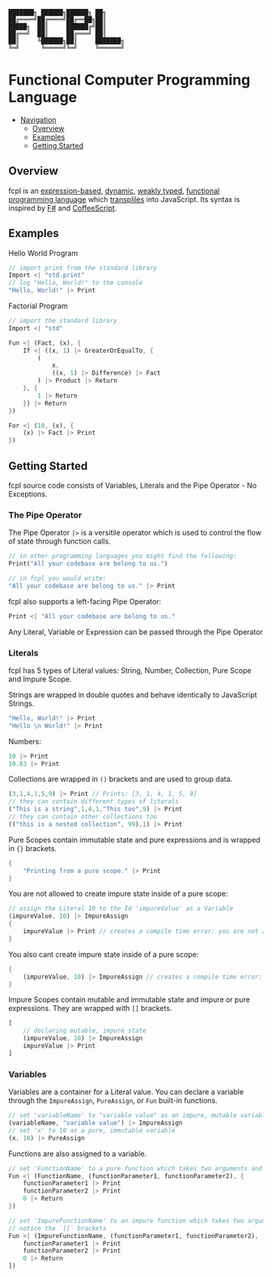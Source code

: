     ███████╗ ██████╗██████╗ ██╗     
    ██╔════╝██╔════╝██╔══██╗██║     
    █████╗  ██║     ██████╔╝██║     
    ██╔══╝  ██║     ██╔═══╝ ██║     
    ██║     ╚██████╗██║     ███████╗
    ╚═╝      ╚═════╝╚═╝     ╚══════╝
                                    
# Functional Computer Programming Language

- [Navigation](#functional-computer-programming-language)
    - [Overview](#overview)
    - [Examples](#examples)
    - [Getting Started](#getting-started)
## Overview
fcpl is an [expression-based](https://en.wikipedia.org/wiki/Expression-oriented_programming_language), [dynamic](https://en.wikipedia.org/wiki/Dynamic_programming_language), [weakly typed](https://en.wikipedia.org/wiki/Strong_and_weak_typing), [functional programming language](https://en.wikipedia.org/wiki/Functional_programming) which [transpliles](https://en.wikipedia.org/wiki/Source-to-source_compiler) into JavaScript. Its syntax is inspired by [F#](https://en.wikipedia.org/wiki/F_Sharp_(programming_language)) and [CoffeeScript](https://en.wikipedia.org/wiki/CoffeeScript).

## Examples
Hello World Program
```dart
// import print from the standard library
Import <| "std.print"
// log "Hello, World!" to the console
"Hello, World!" |> Print
```
Factorial Program
```dart
// import the standard library
Import <| "std"

Fun <| (Fact, (x), {
    If <| ((x, 1) |> GreaterOrEqualTo, {
        (
            x, 
            ((x, 1) |> Difference) |> Fact
        ) |> Product |> Return
    }, {
        1 |> Return
    }) |> Return
})

For <| (10, (x), {
    (x) |> Fact |> Print
})
```

## Getting Started
fcpl source code consists of Variables, Literals and the Pipe Operator - No Exceptions.

### The Pipe Operator
The Pipe Operator `|>` is a versitile operator which is used to control the flow of state through function calls.
```Dart
// in other programming languages you might find the following:
Print("All your codebase are belong to us.")

// in fcpl you would write:
"All your codebase are belong to us." |> Print
```

fcpl also supports a left-facing Pipe Operator:
```Dart
Print <| "All your codebase are belong to us."
```
Any Literal, Variable or Expression can be passed through the Pipe Operator

### Literals
fcpl has 5 types of Literal values: String, Number, Collection, Pure Scope and Impure Scope.

Strings are wrapped in double quotes and behave identically to JavaScript Strings.
```Dart
"Hello, World!" |> Print
"Hello \n World!" |> Print
```

Numbers:
```Dart
10 |> Print
10.83 |> Print
```

Collections are wrapped in `()` brackets and are used to group data.
```Dart
(3,1,4,1,5,9) |> Print // Prints: [3, 1, 4, 1, 5, 9]
// they can contain different types of literals
("This is a string",1,4,1,"This too",9) |> Print
// they can contain other collections too
(("this is a nested collection", 99),1) |> Print
```

Pure Scopes contain immutable state and pure expressions and is wrapped in `{}` brackets.
```Dart
{
    "Printing from a pure scope." |> Print
}
```
You are not allowed to create impure state inside of a pure scope:
```Dart
// assign the Literal 10 to the Id 'impureValue' as a Variable
(impureValue, 10) |> ImpureAssign
{
    impureValue |> Print // creates a compile time error: you are not allowed to use impure state inside of a pure scope.
}
```
You also cant create impure state inside of a pure scope:
```Dart
{
    (impureValue, 10) |> ImpureAssign // creates a compile time error: you cant use ImpureAssign inside of a Pure Scope
}
```

Impure Scopes contain mutable and immutable state and impure or pure expressions. They are wrapped with `[]` brackets.

```Dart
[
    // declaring mutable, impure state
    (impureValue, 10) |> ImpureAssign
    impureValue |> Print
]
```

### Variables

Variables are a container for a Literal value. You can declare a variable through the `ImpureAssign`, `PureAssign`, or `Fun` built-in functions.

```Dart
// set 'variableName' to "variable value" as an impure, mutable variable
(variableName, "variable value") |> ImpureAssign
// set 'x' to 10 as a pure, immutable variable
(x, 10) |> PureAssign
```

Functions are also assigned to a variable.

```Dart
// set 'FunctionName' to a pure function which takes two arguments and returns 0
Fun <| (FunctionName, (functionParameter1, functionParameter2), {
    functionParameter1 |> Print
    functionParameter2 |> Print
    0 |> Return
})

// set 'ImpureFunctionName' to an impure function which takes two arguments and returns 0
// notice the `[]` brackets
Fun <| (ImpureFunctionName, (functionParameter1, functionParameter2), [
    functionParameter1 |> Print
    functionParameter2 |> Print
    0 |> Return
])
```